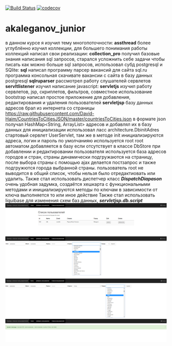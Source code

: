 [![Build Status](https://travis-ci.org/AlexandrKaleganov/akaleganov_junior.svg?branch=master)](https://travis-ci.org/AlexandrKaleganov/akaleganov_junior)
[![codecov](https://codecov.io/gh/AlexandrKaleganov/akaleganov_junior/branch/master/graph/badge.svg)](https://codecov.io/gh/AlexandrKaleganov/akaleganov_junior)
# akaleganov_junior
в данном курсе я изучил тему многопоточности: 
**assthread**
более углублённо изучил коллекции, для большего понимания работы коллекций написал свои реализации:
**collection_pro**
получил базовые знания написания sql запросов, старался усложнить себе задачи чтобы писать как можно больше sql запросов,
использовал субд postgresql и  SQlite:
**sql**
написал программу парсер вакансий для сайта sql.ru  программа консольная скачивате вакансии с сайта 
в базу данных  postgresql
**sqlruparser**
рассмотрел работу слушателей сервлетов
**servltlistener**
изучил написание javascript:
**servletjs**
изучил работу сервлетов, jsp, скриплетов, фильтров, совместное использование bootstrap
написал простое приложение для добавления, редактирования и удаления пользователей
**servletjsp**
базу данных адресов брал из интернета со страницы 
https://raw.githubusercontent.com/David-Haim/CountriesToCitiesJSON/master/countriesToCities.json
в формате json  получал HashMap<String, ArrayList<String>> адресов и добавлял их в базу данных
для инициализации использовал ласс architecture.DbinitAdres стартовый сервлет UserServlet, там же 
в методе init инициализируются адреса, логин и пароль по умолчанияю используется root root 
автоматом добавляется в базу если отсутствует в классе DbStore 
при добавлении и редактировании пользователя используется база адресов городов и стран, страны динамически подгружаются
на страницу, после выбора страны с помощью ajax делается постзапрос и также подгружются города выбранной страны.
пользователь root  не выводится в общий список, чтобы нельзя было отредактиовать или удалить.
Также стал использовать диспетчер класс **_DispatchDiapason_**  очень удобная задумка, создаётся хешкарта с функциональными методами
и инициализируются методы по ключам в зависимости от ключа выполняется то или иное действие 
Также стал использовать liquibase  для изменения схем баз данных, 
**_servletjsp.db.script_**
![Alt text](https://github.com/AlexandrKaleganov/akaleganov_junior/blob/master/img/1.png "Optional Title")
![Alt text](https://github.com/AlexandrKaleganov/akaleganov_junior/blob/master/img/2.png "Optional Title")
![Alt text](https://github.com/AlexandrKaleganov/akaleganov_junior/blob/master/img/3.png "Optional Title")
![Alt text](https://github.com/AlexandrKaleganov/akaleganov_junior/blob/master/img/4.png "Optional Title")